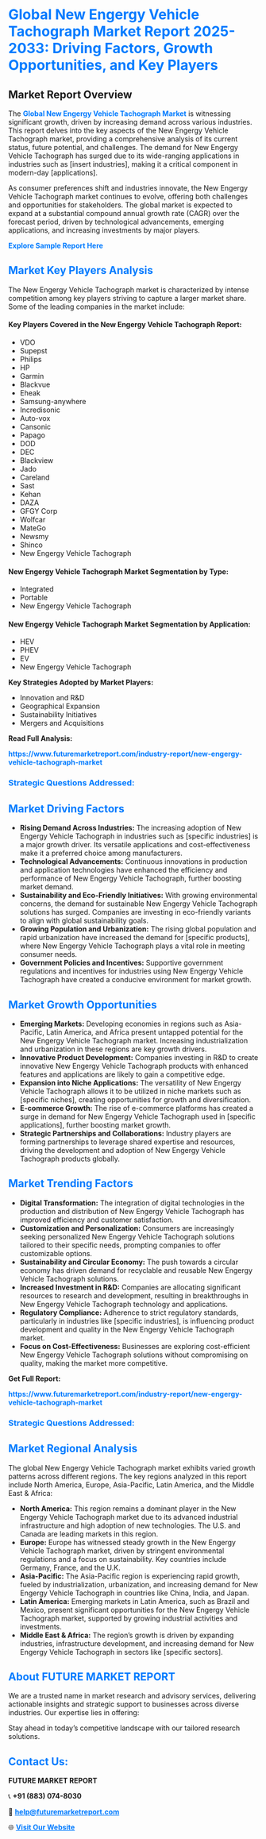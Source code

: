 <h1 style="color: #007BFF;">Global New Engergy Vehicle Tachograph Market Report 2025-2033: Driving Factors, Growth Opportunities, and Key Players</h1>

<section id="overview">
<h2>Market Report Overview</h2>
<p>The <a href="https://www.futuremarketreport.com/industry-report/new-engergy-vehicle-tachograph-market" style="color: #007BFF; text-decoration: none;"><strong>Global New Engergy Vehicle Tachograph Market</strong></a> is witnessing significant growth, driven by increasing demand across various industries. This report delves into the key aspects of the New Engergy Vehicle Tachograph market, providing a comprehensive analysis of its current status, future potential, and challenges. The demand for New Engergy Vehicle Tachograph has surged due to its wide-ranging applications in industries such as [insert industries], making it a critical component in modern-day [applications].</p>
<p>As consumer preferences shift and industries innovate, the New Engergy Vehicle Tachograph market continues to evolve, offering both challenges and opportunities for stakeholders. The global market is expected to expand at a substantial compound annual growth rate (CAGR) over the forecast period, driven by technological advancements, emerging applications, and increasing investments by major players.</p>
</section>

<section id="overview">
<p><a href="https://www.futuremarketreport.com/request-sample/reportId=101604" style="color: #007BFF; text-decoration: none;"><strong>Explore Sample Report Here</strong></a></p>
</section>

<section id="key-players">
<h2 style="color: #007BFF;">Market Key Players Analysis</h2>
<p>The New Engergy Vehicle Tachograph market is characterized by intense competition among key players striving to capture a larger market share. Some of the leading companies in the market include:</p>
<h4>Key Players Covered in the New Engergy Vehicle Tachograph Report:</h4>
<ul><li>VDO</li><li>Supepst</li><li>Philips</li><li>HP</li><li>Garmin</li><li>Blackvue</li><li>Eheak</li><li>Samsung-anywhere</li><li>Incredisonic</li><li>Auto-vox</li><li>Cansonic</li><li>Papago</li><li>DOD</li><li>DEC</li><li>Blackview</li><li>Jado</li><li>Careland</li><li>Sast</li><li>Kehan</li><li>DAZA</li><li>GFGY Corp</li><li>Wolfcar</li><li>MateGo</li><li>Newsmy</li><li>Shinco</li><li>New Engergy Vehicle Tachograph</li></ul>
<h4>New Engergy Vehicle Tachograph Market Segmentation by Type:</h4>
<ul><li>Integrated</li><li>Portable</li><li>New Engergy Vehicle Tachograph</li></ul>

<h4>New Engergy Vehicle Tachograph Market Segmentation by Application:</h4>
<ul><li>HEV</li><li>PHEV</li><li>EV</li><li>New Engergy Vehicle Tachograph</li></ul>
<p><strong>Key Strategies Adopted by Market Players:</strong></p>
<ul>
<li>Innovation and R&D</li>
<li>Geographical Expansion</li>
<li>Sustainability Initiatives</li>
<li>Mergers and Acquisitions</li>
</ul>
</section>

<section>
<p><strong>Read Full Analysis: </strong></p><a href="https://www.futuremarketreport.com/industry-report/new-engergy-vehicle-tachograph-market" style="color: #007BFF; text-decoration: none;"><strong>https://www.futuremarketreport.com/industry-report/new-engergy-vehicle-tachograph-market</strong></a>
<h3 style="color: #007BFF;">Strategic Questions Addressed:</h3>
</section>

<section id="driving-factors">
<h2 style="color: #007BFF;">Market Driving Factors</h2>
<ul>
<li><strong>Rising Demand Across Industries:</strong> The increasing adoption of New Engergy Vehicle Tachograph in industries such as [specific industries] is a major growth driver. Its versatile applications and cost-effectiveness make it a preferred choice among manufacturers.</li>
<li><strong>Technological Advancements:</strong> Continuous innovations in production and application technologies have enhanced the efficiency and performance of New Engergy Vehicle Tachograph, further boosting market demand.</li>
<li><strong>Sustainability and Eco-Friendly Initiatives:</strong> With growing environmental concerns, the demand for sustainable New Engergy Vehicle Tachograph solutions has surged. Companies are investing in eco-friendly variants to align with global sustainability goals.</li>
<li><strong>Growing Population and Urbanization:</strong> The rising global population and rapid urbanization have increased the demand for [specific products], where New Engergy Vehicle Tachograph plays a vital role in meeting consumer needs.</li>
<li><strong>Government Policies and Incentives:</strong> Supportive government regulations and incentives for industries using New Engergy Vehicle Tachograph have created a conducive environment for market growth.</li>
</ul>
</section>

<section id="growth-opportunities">
<h2 style="color: #007BFF;">Market Growth Opportunities</h2>
<ul>
<li><strong>Emerging Markets:</strong> Developing economies in regions such as Asia-Pacific, Latin America, and Africa present untapped potential for the New Engergy Vehicle Tachograph market. Increasing industrialization and urbanization in these regions are key growth drivers.</li>
<li><strong>Innovative Product Development:</strong> Companies investing in R&D to create innovative New Engergy Vehicle Tachograph products with enhanced features and applications are likely to gain a competitive edge.</li>
<li><strong>Expansion into Niche Applications:</strong> The versatility of New Engergy Vehicle Tachograph allows it to be utilized in niche markets such as [specific niches], creating opportunities for growth and diversification.</li>
<li><strong>E-commerce Growth:</strong> The rise of e-commerce platforms has created a surge in demand for New Engergy Vehicle Tachograph used in [specific applications], further boosting market growth.</li>
<li><strong>Strategic Partnerships and Collaborations:</strong> Industry players are forming partnerships to leverage shared expertise and resources, driving the development and adoption of New Engergy Vehicle Tachograph products globally.</li>
</ul>
</section>

<section id="trending-factors">
<h2 style="color: #007BFF;">Market Trending Factors</h2>
<ul>
<li><strong>Digital Transformation:</strong> The integration of digital technologies in the production and distribution of New Engergy Vehicle Tachograph has improved efficiency and customer satisfaction.</li>
<li><strong>Customization and Personalization:</strong> Consumers are increasingly seeking personalized New Engergy Vehicle Tachograph solutions tailored to their specific needs, prompting companies to offer customizable options.</li>
<li><strong>Sustainability and Circular Economy:</strong> The push towards a circular economy has driven demand for recyclable and reusable New Engergy Vehicle Tachograph solutions.</li>
<li><strong>Increased Investment in R&D:</strong> Companies are allocating significant resources to research and development, resulting in breakthroughs in New Engergy Vehicle Tachograph technology and applications.</li>
<li><strong>Regulatory Compliance:</strong> Adherence to strict regulatory standards, particularly in industries like [specific industries], is influencing product development and quality in the New Engergy Vehicle Tachograph market.</li>
<li><strong>Focus on Cost-Effectiveness:</strong> Businesses are exploring cost-efficient New Engergy Vehicle Tachograph solutions without compromising on quality, making the market more competitive.</li>
</ul>
</section>

<section>
<p><strong>Get Full Report: </strong></p><a href="https://www.futuremarketreport.com/industry-report/new-engergy-vehicle-tachograph-market" style="color: #007BFF; text-decoration: none;"><strong>https://www.futuremarketreport.com/industry-report/new-engergy-vehicle-tachograph-market</strong></a>
<h3 style="color: #007BFF;">Strategic Questions Addressed:</h3>
</section>


<section id="regional-analysis">
<h2 style="color: #007BFF;">Market Regional Analysis</h2>
<p>The global New Engergy Vehicle Tachograph market exhibits varied growth patterns across different regions. The key regions analyzed in this report include North America, Europe, Asia-Pacific, Latin America, and the Middle East & Africa:</p>
<ul>
<li><strong>North America:</strong> This region remains a dominant player in the New Engergy Vehicle Tachograph market due to its advanced industrial infrastructure and high adoption of new technologies. The U.S. and Canada are leading markets in this region.</li>
<li><strong>Europe:</strong> Europe has witnessed steady growth in the New Engergy Vehicle Tachograph market, driven by stringent environmental regulations and a focus on sustainability. Key countries include Germany, France, and the U.K.</li>
<li><strong>Asia-Pacific:</strong> The Asia-Pacific region is experiencing rapid growth, fueled by industrialization, urbanization, and increasing demand for New Engergy Vehicle Tachograph in countries like China, India, and Japan.</li>
<li><strong>Latin America:</strong> Emerging markets in Latin America, such as Brazil and Mexico, present significant opportunities for the New Engergy Vehicle Tachograph market, supported by growing industrial activities and investments.</li>
<li><strong>Middle East & Africa:</strong> The region’s growth is driven by expanding industries, infrastructure development, and increasing demand for New Engergy Vehicle Tachograph in sectors like [specific sectors].</li>
</ul>
</section>

<footer>
<h2 style="color: #007BFF;">About FUTURE MARKET REPORT</h2>
<p>We are a trusted name in market research and advisory services, delivering actionable insights and strategic support to businesses across diverse industries. Our expertise lies in offering:</p>

<p>Stay ahead in today’s competitive landscape with our tailored research solutions.</p>

<h2 style="color: #007BFF;">Contact Us:</h2>
<p><strong>FUTURE MARKET REPORT</strong></p>
<p>📞 <strong>+91 (883) 074-8030</strong></p>
<p>📧 <strong><a href="mailto:help@futuremarketreport.com" style="color: #007BFF;">help@futuremarketreport.com</a></strong></p>
<p>🌐 <strong><a href="https://www.futuremarketreport.com/" style="color: #007BFF;">Visit Our Website</a></strong></p>
</footer>